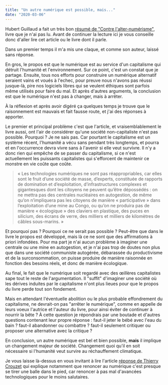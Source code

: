 ```yaml
---
title: "Un autre numérique est possible, mais..."
date: "2020-03-06"
---
```


Hubert Guillaud a fait un très bon [résumé de "Contre l'alter-numérisme"](http://www.internetactu.net/2020/02/13/de-lalternumerisme-dautres-numeriques-sont-ils-possibles/), livre que je n'ai pas lu. Avant de continuer la lecture ici je vous conseille donc d'aller lire cet article ou le livre dont il parle.

Dans un premier temps il m'a mis une claque, et comme son auteur, laissé sans réponse.

En gros, le propos est que le numérique est au service d'un capitalisme qui détruit l'humanité et l'environnement. Sur ce point, c'est un constat que je partage. Ensuite, tous nos efforts pour construire un numérique alternatif seraient vains et voués à l'echec, pour preuve nous n'avons pas réussi jusque-là, pire nos logiciels libres qui se veulent éthiques sont parfois même utilisés pour faire du mal. Et après d'autres arguments, la conclusion est que le numérique n'est pas à changer, mais à arrêter.

À la réflexion et après avoir digéré ça quelques temps je trouve que le raisonnement est mauvais et fait fausse route, et j'ai des réponses à apporter.

Le premier et principal problème c'est que l'article, et vraisemblablement le livre aussi, ont l'air de considérer qu'une société non-capitaliste n'est pas possible. Pourquoi ? Je ne sais pas. Car pourtant le capitalisme est un système récent, l'humanité a vécu sans pendant très longtemps, et pourra et en l'occurrence devra vivre sans à l'avenir si elle veut survivre. Il n'y a donc rien qui empêche de se passer du capitalisme, si ce n'est actuellement les puissants capitalistes qui s'efforcent de maintenir ce monstre en vie coûte que coûte.

> « Les technologies numériques ne sont pas réappropriables, car elles sont le fruit d’une société de masse, d’experts, constituée de rapports de domination et d’exploitation, d’infrastructures complexes et gigantesques dont les citoyens ne peuvent qu’être dépossédés : on ne mettra pas des centrales nucléaires en autogestion, de même qu’on n’impliquera pas les citoyens de manière « participative » dans l’exploitation d’une mine au Congo, ou qu’on ne produira pas de manière « écologique » des claviers en plastique, des puces en silicium, des écrans de verre, des milliers et milliers de kilomètres de câbles sous-marins. »

Et pourquoi pas ? Pourquoi ce ne serait pas possible ? Peut-être que dans le livre le propos est développé, mais là ce ne sont que des affirmations à priori infondées. Pour ma part je n'ai aucun problème à imaginer une centrale ou une mine en autogestion, et je n'ai pas trop de doutes non plus que dans une société communiste autogérée, débarassée du productivisme et de la surconsommation, on puisse produire de manière raisonnée en fonction des besoins réels, et donc de manière écologique.

Au final, le fait que le numérique soit regardé avec des œillères capitalistes sape tout le reste de l'argumentation. Il "suffit" d'imaginer une société où les dérives induites par le capitalisme n'ont plus lieues pour que le propos du livre perde tout son fondement.

Mais en attendant l'éventuelle abolition ou le plus probable effondrement du capitalisme, ne devrait-on pas "arrêter le numérique", comme en appelle de leurs voeux l'autrice et l'auteur du livre, pour ainsi éviter de continuer à nourrir la bête ? À cette question je répondrais par une boutade et d'autres questions contenant leur propre réponse : faut-il jeter le bébé avec l'eau du bain ? faut-il abandonner ou combattre ? faut-il seulement critiquer ou proposer une alternative avec la critique ?

En conclusion, un autre numérique est bel et bien possible, **mais** il implique un changement majeur de société. Changement quoi qu'il en soit nécessaire si l'humanité veut survire au réchauffement climatique.

Je vous laisse là-dessus en vous invitant à lire l'article [réponse de Thierry Crouzet](https://tcrouzet.com/2020/02/14/mieux-vaut-un-numerique-pourri-que-pas-de-numerique/) qui explique notamment que renoncer au numérique c'est presque se tirer une balle dans le pied, car renoncer à pas mal d'avancées technologiques pour le moins salutaires.
